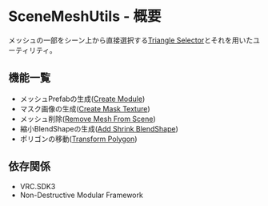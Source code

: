 # SceneMeshUtils - 概要

メッシュの一部をシーン上から直接選択する[Triangle Selector](./TriangleSelector)とそれを用いたユーティリティ。

## 機能一覧
- メッシュPrefabの生成([Create Module](./description/CreateModule))
- マスク画像の生成([Create Mask Texture](./description/CreateMaskTexture))
- メッシュ削除([Remove Mesh From Scene](./description/RemoveMeshFromScene))
- 縮小BlendShapeの生成([Add Shrink BlendShape](./description/AddShrinkBlendShape))
- ポリゴンの移動([Transform Polygon](./description/TransformPolygon))

## 依存関係
- VRC.SDK3
- Non-Destructive Modular Framework



